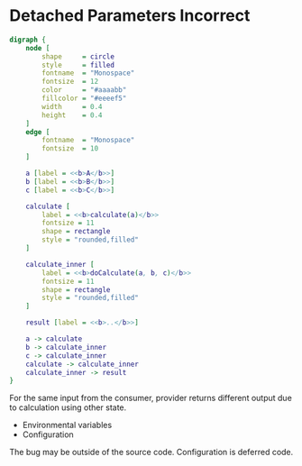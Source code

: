 # Detached Parameters Incorrect

```dot process
digraph {
    node [
        shape     = circle
        style     = filled
        fontname  = "Monospace"
        fontsize  = 12
        color     = "#aaaabb"
        fillcolor = "#eeeef5"
        width     = 0.4
        height    = 0.4
    ]
    edge [
        fontname  = "Monospace"
        fontsize  = 10
    ]

    a [label = <<b>A</b>>]
    b [label = <<b>B</b>>]
    c [label = <<b>C</b>>]

    calculate [
        label = <<b>calculate(a)</b>>
        fontsize = 11
        shape = rectangle
        style = "rounded,filled"
    ]

    calculate_inner [
        label = <<b>doCalculate(a, b, c)</b>>
        fontsize = 11
        shape = rectangle
        style = "rounded,filled"
    ]

    result [label = <<b>..</b>>]

    a -> calculate
    b -> calculate_inner
    c -> calculate_inner
    calculate -> calculate_inner
    calculate_inner -> result
}
```

For the same input from the consumer, provider returns different output due to calculation using other state.

* Environmental variables
* Configuration

The bug may be outside of the source code. Configuration is deferred code.
